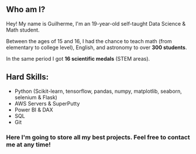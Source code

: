 ## Who am I?

Hey! My name is Guilherme, I'm an 19-year-old self-taught Data Science & Math student.

Between the ages of 15 and 16, I had the chance to teach math (from elementary to college level), English, and astronomy to over **300 students**.

In the same period I got **16 scientific medals** (STEM areas).

## Hard Skills:

- Python (Scikit-learn, tensorflow, pandas, numpy, matplotlib, seaborn, selenium & Flask)
- AWS Servers & SuperPutty
- Power BI & DAX
- SQL
- Git

### Here I'm going to store all my best projects. Feel free to contact me at any time!
